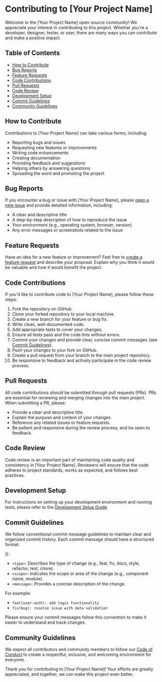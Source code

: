 # Contributing to [Your Project Name]

Welcome to the [Your Project Name] open-source community! We appreciate your interest in contributing to this project. Whether you're a developer, designer, tester, or user, there are many ways you can contribute and make a positive impact.

## Table of Contents

- [How to Contribute](#how-to-contribute)
- [Bug Reports](#bug-reports)
- [Feature Requests](#feature-requests)
- [Code Contributions](#code-contributions)
- [Pull Requests](#pull-requests)
- [Code Review](#code-review)
- [Development Setup](#development-setup)
- [Commit Guidelines](#commit-guidelines)
- [Community Guidelines](#community-guidelines)

## How to Contribute

Contributions to [Your Project Name] can take various forms, including:

- Reporting bugs and issues
- Requesting new features or improvements
- Writing code enhancements
- Creating documentation
- Providing feedback and suggestions
- Helping others by answering questions
- Spreading the word and promoting the project

## Bug Reports

If you encounter a bug or issue with [Your Project Name], please [open a new issue](link-to-issue-tracker) and provide detailed information, including:

- A clear and descriptive title
- A step-by-step description of how to reproduce the issue
- Your environment (e.g., operating system, browser, version)
- Any error messages or screenshots related to the issue

## Feature Requests

Have an idea for a new feature or improvement? Feel free to [create a feature request](link-to-issue-tracker) and describe your proposal. Explain why you think it would be valuable and how it would benefit the project.

## Code Contributions

If you'd like to contribute code to [Your Project Name], please follow these steps:

1. Fork the repository on GitHub.
2. Clone your forked repository to your local machine.
3. Create a new branch for your feature or bug fix.
4. Write clean, well-documented code.
5. Add appropriate tests to cover your changes.
6. Ensure all tests pass and the code lints without errors.
7. Commit your changes and provide clear, concise commit messages (see [Commit Guidelines](#commit-guidelines)).
8. Push your changes to your fork on GitHub.
9. Create a pull request from your branch to the main project repository.
10. Be responsive to feedback and actively participate in the code review process.

## Pull Requests

All code contributions should be submitted through pull requests (PRs). PRs are essential for reviewing and merging changes into the main project. When submitting a PR, please:

- Provide a clear and descriptive title.
- Explain the purpose and context of your changes.
- Reference any related issues or feature requests.
- Be patient and responsive during the review process, and be open to feedback.

## Code Review

Code review is an important part of maintaining code quality and consistency in [Your Project Name]. Reviewers will ensure that the code adheres to project standards, works as expected, and follows best practices.

## Development Setup

For instructions on setting up your development environment and running tests, please refer to the [Development Setup Guide](link-to-setup-guide).

## Commit Guidelines

We follow conventional commit message guidelines to maintain clear and organized commit history. Each commit message should have a structured format:

<type>(<scope>): <message>


- `<type>`: Describes the type of change (e.g., feat, fix, docs, style, refactor, test, chore).
- `<scope>`: Indicates the scope or area of the change (e.g., component name, module).
- `<message>`: Provides a concise description of the change.

For example:

- `feat(user-auth): add login functionality`
- `fix(bug): resolve issue with data validation`

Please ensure your commit messages follow this convention to make it easier to understand and track changes.

## Community Guidelines

We expect all contributors and community members to follow our [Code of Conduct](link-to-code-of-conduct) to create a respectful, inclusive, and welcoming environment for everyone.

Thank you for contributing to [Your Project Name]! Your efforts are greatly appreciated, and together, we can make this project even better.
